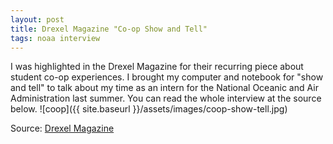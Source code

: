 ```yaml
---
layout: post
title: Drexel Magazine "Co-op Show and Tell"
tags: noaa interview
---
```


I was highlighted in the Drexel Magazine for their recurring piece about student co-op experiences. I brought my computer and notebook for "show and tell" to talk about my time as an intern for the National Oceanic and Air Administration last summer. You can read the whole interview at the source below.
![coop]({{ site.baseurl }}/assets/images/coop-show-tell.jpg)

Source: [Drexel Magazine](https://drexelmagazine.org/2018/show-and-tell-3/)
